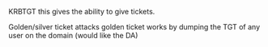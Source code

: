 KRBTGT
this gives the ability to give tickets.

Golden/silver ticket attacks
golden ticket works by dumping the TGT of any user on the domain (would like the DA)